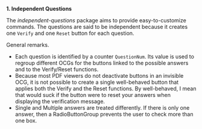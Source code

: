 **1. Independent Questions**
   
The *independent-questions* package aims to provide easy-to-customize commands.
The questions are said to be independent because it creates one `Verify` and one `Reset` button for each question.

General remarks.
- Each question is identified by a counter `QuestionNum`. Its value is used to regroup different OCGs for the buttons linked to the possible answers and to the Verify/Reset functions.
- Because most PDF viewers do not deactivate buttons in an invisible OCG, it is not possible to create a single well-behaved button that applies both the Verify and the Reset functions.
By well-behaved, I mean that would suck if the button were to reset your answers when displaying the verification message.
- Single and Multiple answers are treated differently. If there is only one answer, then a RadioButtonGroup prevents the user to check more than one box.
